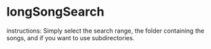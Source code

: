# longSongSearch
instructions:
Simply select the search range, the folder containing the songs, and if you want to use subdirectories.